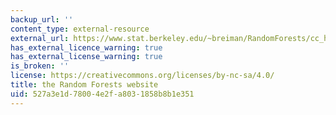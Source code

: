 ```yaml
---
backup_url: ''
content_type: external-resource
external_url: https://www.stat.berkeley.edu/~breiman/RandomForests/cc_home.htm
has_external_licence_warning: true
has_external_license_warning: true
is_broken: ''
license: https://creativecommons.org/licenses/by-nc-sa/4.0/
title: the Random Forests website
uid: 527a3e1d-7800-4e2f-a803-1858b8b1e351
---
```


